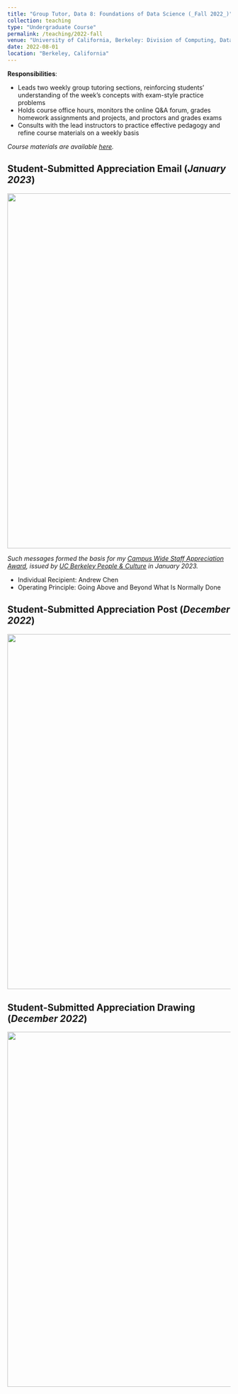 ```yaml
---
title: "Group Tutor, Data 8: Foundations of Data Science (_Fall 2022_)"
collection: teaching
type: "Undergraduate Course"
permalink: /teaching/2022-fall
venue: "University of California, Berkeley: Division of Computing, Data Science, and Society (CDSS)"
date: 2022-08-01
location: "Berkeley, California"
---
```


__Responsibilities__:
- Leads two weekly group tutoring sections, reinforcing students’ understanding of the week’s concepts with exam-style practice problems
- Holds course office hours, monitors the online Q&A forum, grades homework assignments and projects, and proctors and grades exams
- Consults with the lead instructors to practice effective pedagogy and refine course materials on a weekly basis

_Course materials are available [here](http://www.data8.org/fa22/)._

## Student-Submitted Appreciation Email (_January 2023_)
<img width="800" src="https://user-images.githubusercontent.com/100865459/210942032-64a00440-fce6-4dba-80f3-de5f387de470.png">

_Such messages formed the basis for my [Campus Wide Staff Appreciation Award](http://hr.berkeley.edu/performance/operating-principles/appreciate), issued by [UC Berkeley People & Culture](https://hr.berkeley.edu/about) in January 2023._
* Individual Recipient: Andrew Chen
* Operating Principle: Going Above and Beyond What Is Normally Done

## Student-Submitted Appreciation Post (_December 2022_)
<img width="800" src="https://user-images.githubusercontent.com/100865459/210116278-9864112e-8b67-4471-bdb3-4098019ad0cb.png">

## Student-Submitted Appreciation Drawing (_December 2022_)
<img width="800" src="https://user-images.githubusercontent.com/100865459/210116271-8cf7838f-9e2e-4958-93ce-46d494ba9889.png">
